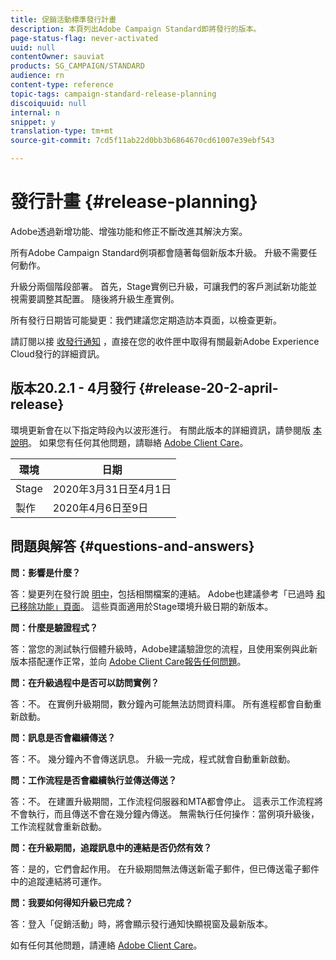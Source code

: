 ```yaml
---
title: 促銷活動標準發行計畫
description: 本頁列出Adobe Campaign Standard即將發行的版本。
page-status-flag: never-activated
uuid: null
contentOwner: sauviat
products: SG_CAMPAIGN/STANDARD
audience: rn
content-type: reference
topic-tags: campaign-standard-release-planning
discoiquuid: null
internal: n
snippet: y
translation-type: tm+mt
source-git-commit: 7cd5f11ab22d0bb3b6864670cd61007e39ebf543

---
```



# 發行計畫 {#release-planning}

Adobe透過新增功能、增強功能和修正不斷改進其解決方案。

所有Adobe Campaign Standard例項都會隨著每個新版本升級。 升級不需要任何動作。

升級分兩個階段部署。 首先，Stage實例已升級，可讓我們的客戶測試新功能並視需要調整其配置。 隨後將升級生產實例。

所有發行日期皆可能變更：我們建議您定期造訪本頁面，以檢查更新。

請訂閱以接 [收發行通知](https://www.adobe.com/subscription/priority-product-update.html) ，直接在您的收件匣中取得有關最新Adobe Experience Cloud發行的詳細資訊。

## 版本20.2.1 - 4月發行 {#release-20-2-april-release}

環境更新會在以下指定時段內以波形進行。 有關此版本的詳細資訊，請參閱版 [本說明](../../rn/using/release-notes.md)。 如果您有任何其他問題，請聯絡 [Adobe Client Care](https://support.neolane.net/webApp/extranetLogin)。

<table> 
 <thead> 
  <tr> 
   <th> 環境<br /> </th> 
   <th> 日期<br /> </th> 
  </tr> 
 </thead> 
 <tbody> 
  <tr> 
   <td> Stage<br /> </td> 
   <td> 2020年3月31日至4月1日<br /> </td> 
  </tr> 
  <tr> 
   <td> 製作<br /> </td> 
   <td> 2020年4月6日至9日<br /> </td> 
  </tr> 
 </tbody> 
</table>



## 問題與解答 {#questions-and-answers}

**問：影響是什麼？**

答：變更列在發行說 [明中](../../rn/using/release-notes.md)，包括相關檔案的連結。 Adobe也建議參考「已過時 [和已移除功能」頁面](https://helpx.adobe.com/campaign/kb/acs-deprecated-and-removed-features.html)。 這些頁面適用於Stage環境升級日期的新版本。

**問：什麼是驗證程式？**

答：當您的測試執行個體升級時，Adobe建議驗證您的流程，且使用案例與此新版本搭配運作正常，並向 [Adobe Client Care報告任何問題](https://support.neolane.net/webApp/extranetLogin)。

**問：在升級過程中是否可以訪問實例？**

答：不。 在實例升級期間，數分鐘內可能無法訪問資料庫。 所有進程都會自動重新啟動。

**問：訊息是否會繼續傳送？**

答：不。 幾分鐘內不會傳送訊息。 升級一完成，程式就會自動重新啟動。

**問：工作流程是否會繼續執行並傳送傳送？**

答：不。 在建置升級期間，工作流程伺服器和MTA都會停止。 這表示工作流程將不會執行，而且傳送不會在幾分鐘內傳送。 無需執行任何操作：當例項升級後，工作流程就會重新啟動。

**問：在升級期間，追蹤訊息中的連結是否仍然有效？**

答：是的，它們會起作用。 在升級期間無法傳送新電子郵件，但已傳送電子郵件中的追蹤連結將可運作。

**問：我要如何得知升級已完成？**

答：登入「促銷活動」時，將會顯示發行通知快顯視窗及最新版本。

如有任何其他問題，請連絡 [Adobe Client Care](https://support.neolane.net/webApp/extranetLogin)。
